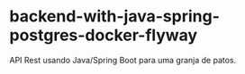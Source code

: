 # backend-with-java-spring-postgres-docker-flyway
API Rest usando Java/Spring Boot para uma granja de patos. 
